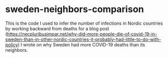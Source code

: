 # sweden-neighbors-comparison
This is the code I used to infer the number of infections in Nordic countries by working backward from deaths for a blog post (https://necpluribusimpar.net/why-did-more-people-die-of-covid-19-in-sweden-than-in-other-nordic-countries-it-probably-had-little-to-do-with-policy) I wrote on why Sweden had more COVID-19 deaths than its neighbors.
